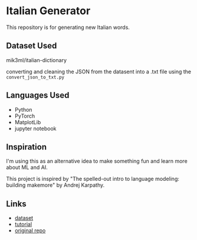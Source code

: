 # Italian Generator

This repository is for generating new Italian words.

## Dataset Used

mik3ml/italian-dictionary

converting and cleaning the JSON from the datasent into a .txt file using the `convert_json_to_txt.py`

## Languages Used

- Python
- PyTorch
- MatplotLib
- jupyter notebook

## Inspiration

I'm using this as an alternative idea to make something fun and learn more about ML and AI.

This project is inspired by "The spelled-out intro to language modeling: building makemore" by Andrej Karpathy.

## Links

- [dataset](https://huggingface.co/datasets/mik3ml/italian-dictionary?row=4)
- [tutorial](https://youtu.be/PaCmpygFfXo?feature=shared)
- [original repo](https://github.com/karpathy/makemore)
